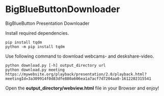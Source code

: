 # BigBlueButtonDownloader
BigBlueButton Presentation Downloader

Install required dependencies.
```
pip install tqdm
python -m pip install tqdm
```

Use following command to download webcams- and deskshare-video.
```
python download.py [-h] output_directory url
python download.py meeting https://mywebsite.org/playback/presentation/2.0/playback.html?meetingId=3a309914f0d83dfe880a606ea1a7acf7d7204aa0-1612202315541
```

Open the **output_directory/webview.html** file in your Browser and enjoy!
